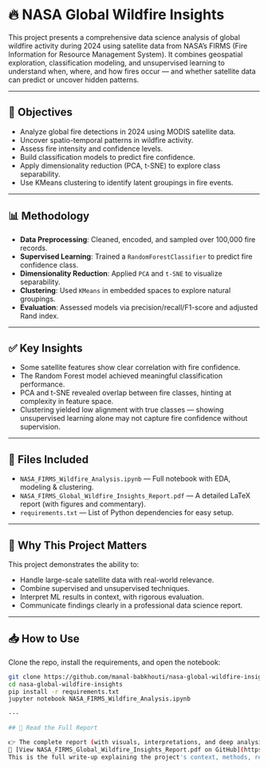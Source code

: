 # 🔥 NASA Global Wildfire Insights

This project presents a comprehensive data science analysis of global wildfire activity during 2024 using satellite data from NASA’s FIRMS (Fire Information for Resource Management System). It combines geospatial exploration, classification modeling, and unsupervised learning to understand when, where, and how fires occur — and whether satellite data can predict or uncover hidden patterns.

---

## 📌 Objectives

- Analyze global fire detections in 2024 using MODIS satellite data.
- Uncover spatio-temporal patterns in wildfire activity.
- Assess fire intensity and confidence levels.
- Build classification models to predict fire confidence.
- Apply dimensionality reduction (PCA, t-SNE) to explore class separability.
- Use KMeans clustering to identify latent groupings in fire events.

---

## 📊 Methodology

- **Data Preprocessing**: Cleaned, encoded, and sampled over 100,000 fire records.
- **Supervised Learning**: Trained a `RandomForestClassifier` to predict fire confidence class.
- **Dimensionality Reduction**: Applied `PCA` and `t-SNE` to visualize separability.
- **Clustering**: Used `KMeans` in embedded spaces to explore natural groupings.
- **Evaluation**: Assessed models via precision/recall/F1-score and adjusted Rand index.

---

## ✅ Key Insights

- Some satellite features show clear correlation with fire confidence.
- The Random Forest model achieved meaningful classification performance.
- PCA and t-SNE revealed overlap between fire classes, hinting at complexity in feature space.
- Clustering yielded low alignment with true classes — showing unsupervised learning alone may not capture fire confidence without supervision.

---

## 📎 Files Included

- `NASA_FIRMS_Wildfire_Analysis.ipynb` — Full notebook with EDA, modeling & clustering.
- `NASA_FIRMS_Global_Wildfire_Insights_Report.pdf` — A detailed LaTeX report (with figures and commentary).
- `requirements.txt` — List of Python dependencies for easy setup.

---

## 🧠 Why This Project Matters

This project demonstrates the ability to:
- Handle large-scale satellite data with real-world relevance.
- Combine supervised and unsupervised techniques.
- Interpret ML results in context, with rigorous evaluation.
- Communicate findings clearly in a professional data science report.

---

## 📥 How to Use

Clone the repo, install the requirements, and open the notebook:

```bash
git clone https://github.com/manal-babkhouti/nasa-global-wildfire-insights.git
cd nasa-global-wildfire-insights
pip install -r requirements.txt
jupyter notebook NASA_FIRMS_Wildfire_Analysis.ipynb

---

## 📘 Read the Full Report

👉 The complete report (with visuals, interpretations, and deep analysis) is available here:  
📄 [View NASA_FIRMS_Global_Wildfire_Insights_Report.pdf on GitHub](https://github.com/manal-babkhouti/nasa-global-wildfire-insights/blob/main/NASA_FIRMS_Global_Wildfire_Insights_Report.pdf)  
This is the full write-up explaining the project's context, methods, results, and key insights.
